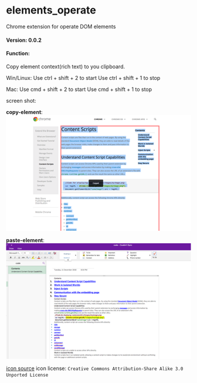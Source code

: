 # elements_operate
Chrome extension for operate DOM elements

#### Version: 0.0.2

#### Function:
Copy element context(rich text) to you clipboard.

Win/Linux:
Use ctrl + shift + 2 to start
Use ctrl + shift + 1 to stop

Mac:
Use cmd + shift + 2 to start
Use cmd + shift + 1 to stop

screen shot:

**copy-element**:
![copy-element](https://github.com/hello-chenchen/elements_operate/blob/master/screen_shot/copy-element.png)

**paste-element**:
![paste-element](https://github.com/hello-chenchen/elements_operate/blob/master/screen_shot/paste-element.png)

[icon source](https://www.easyicon.net/1202956-color_palette_icon.html)
icon license:
`Creative Commons Attribution-Share Alike 3.0 Unported License`
